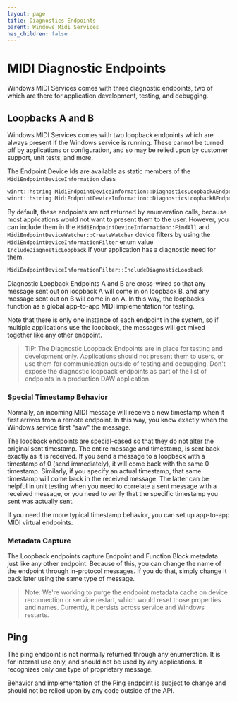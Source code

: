 ```yaml
---
layout: page
title: Diagnostics Endpoints
parent: Windows Midi Services
has_children: false
---
```


# MIDI Diagnostic Endpoints

Windows MIDI Services comes with three diagnostic endpoints, two of which are there for application development, testing, and debugging.

## Loopbacks A and B

Windows MIDI Services comes with two loopback endpoints which are always present if the Windows service is running. These cannot be turned off by applications or configuration, and so may be relied upon by customer support, unit tests, and more.

The Endpoint Device Ids are available as static members of the `MidiEndpointDeviceInformation` class

```cpp
winrt::hstring MidiEndpointDeviceInformation::DiagnosticsLoopbackAEndpointId();
winrt::hstring MidiEndpointDeviceInformation::DiagnosticsLoopbackBEndpointId();
```

By default, these endpoints are not returned by enumeration calls, because most applications would not want to present them to the user. However, you can include them in the `MidiEndpointDeviceInformation::FindAll` and `MidiEndpointDeviceWatcher::CreateWatcher` device filters by using the `MidiEndpointDeviceInformationFilter` enum value `IncludeDiagnosticLoopback` if your application has a diagnostic need for them.

```cpp
MidiEndpointDeviceInformationFilter::IncludeDiagnosticLoopback
```

Diagnostic Loopback Endpoints A and B are cross-wired so that any message sent out on loopback A will come in on loopback B, and any message sent out on B will come in on A. In this way, the loopbacks function as a global app-to-app MIDI implementation for testing.

Note that there is only one instance of each endpoint in the system, so if multiple applications use the loopback, the messages will get mixed together like any other endpoint.

> TIP: The Diagnostic Loopback Endpoints are in place for testing and development only. Applications should not present them to users, or use them for communication outside of testing and debugging. Don't expose the diagnostic loopback endpoints as part of the list of endpoints in a production DAW application.

### Special Timestamp Behavior

Normally, an incoming MIDI message will receive a new timestamp when it first arrives from a remote endpoint. In this way, you know exactly when the Windows service first "saw" the message.

The loopback endpoints are special-cased so that they do not alter the original sent timestamp. The entire message and timestamp, is sent back exactly as it is received. If you send a message to a loopback with a timestamp of 0 (send immediately), it will come back with the same 0 timestamp. Similarly, if you specify an actual timestamp, that same timestamp will come back in the received message. The latter can be helpful in unit testing when you need to correlate a sent message with a received message, or you need to verify that the specific timestamp you sent was actually sent.

If you need the more typical timestamp behavior, you can set up app-to-app MIDI virtual endpoints.

### Metadata Capture

The Loopback endpoints capture Endpoint and Function Block metadata just like any other endpoint. Because of this, you can change the name of the endpoint through in-protocol messages. If you do that, simply change it back later using the same type of message.

> Note: We're working to purge the endpoint metadata cache on device reconnection or service restart, which would reset those properties and names. Currently, it persists across service and Windows restarts.

## Ping

The ping endpoint is not normally returned through any enumeration. It is for internal use only, and should not be used by any applications. It recognizes only one type of proprietary message.

Behavior and implementation of the Ping endpoint is subject to change and should not be relied upon by any code outside of the API.